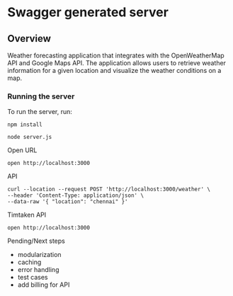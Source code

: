 # Swagger generated server

## Overview
Weather forecasting application that integrates with the OpenWeatherMap API and Google Maps API. The application allows users to retrieve weather information for a given location and visualize the weather conditions on a map.

### Running the server
To run the server, run:

```
npm install

node server.js
```

Open URL
```
open http://localhost:3000
```

API
```
curl --location --request POST 'http://localhost:3000/weather' \
--header 'Content-Type: application/json' \
--data-raw '{ "location": "chennai" }'
```

Timtaken API
```
open http://localhost:3000
```

Pending/Next steps
 - modularization
 - caching
 - error handling
 - test cases
 - add billing for API